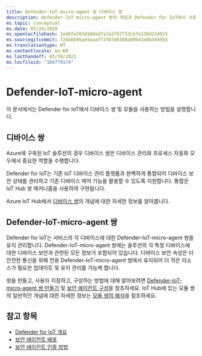 ```yaml
---
title: Defender-IoT-micro-agent 및 디바이스 쌍
description: Defender-IoT-micro-agent 쌍의 개념과 Defender for IoT에서 사용되는 방법에 대해 알아 봅니다.
ms.topic: conceptual
ms.date: 07/24/2019
ms.openlocfilehash: 1ed6faf03d168ed7a2a2f07733cb7e238d234915
ms.sourcegitcommit: f28ebb95ae9aaaff3f87d8388a09b41e0b3445b5
ms.translationtype: HT
ms.contentlocale: ko-KR
ms.lasthandoff: 03/30/2021
ms.locfileid: "104779174"
---
```

# <a name="defender-iot-micro-agent"></a>Defender-IoT-micro-agent

이 문서에서는 Defender for IoT에서 디바이스 쌍 및 모듈을 사용하는 방법을 설명합니다.

## <a name="device-twins"></a>디바이스 쌍

Azure에 구축된 IoT 솔루션의 경우 디바이스 쌍은 디바이스 관리와 프로세스 자동화 모두에서 중요한 역할을 수행합니다.

Defender for IoT는 기존 IoT 디바이스 관리 플랫폼과 완벽하게 통합되어 디바이스 보안 상태를 관리하고 기존 디바이스 제어 기능을 활용할 수 있도록 지원합니다. 통합은 IoT Hub 쌍 메커니즘을 사용하여 구현됩니다.

Azure IoT Hub에서 [디바이스 쌍](../iot-hub/iot-hub-devguide-device-twins.md)의 개념에 대한 자세한 정보를 알아봅니다.

## <a name="defender-iot-micro-agent-twins"></a>Defender-IoT-micro-agent 쌍

Defender for IoT는 서비스의 각 디바이스에 대한 Defender-IoT-micro-agent 쌍을 유지 관리합니다.
Defender-IoT-micro-agent 쌍에는 솔루션의 각 특정 디바이스에 대한 디바이스 보안과 관련된 모든 정보가 포함되어 있습니다.
디바이스 보안 속성은 더 안전한 통신을 위해 전용 Defender-IoT-micro-agent 쌍에서 유지되어 더 적은 리소스가 필요한 업데이트 및 유지 관리를 가능케 합니다.

쌍을 만들고, 사용자 지정하고, 구성하는 방법에 대해 알아보려면 [Defender-IoT-micro-agent 쌍 만들기](quickstart-create-security-twin.md) 및 [보안 에이전트 구성](how-to-agent-configuration.md)을 참조하세요. IoT Hub에 있는 모듈 쌍의 일반적인 개념에 대한 자세한 정보는 [모듈 쌍의 해석](../iot-hub/iot-hub-devguide-module-twins.md)을 참조하세요.

## <a name="see-also"></a>참고 항목

- [Defender for IoT 개요](overview.md)
- [보안 에이전트 배포](how-to-deploy-agent.md)
- [보안 에이전트 인증 방법](concept-security-agent-authentication-methods.md)